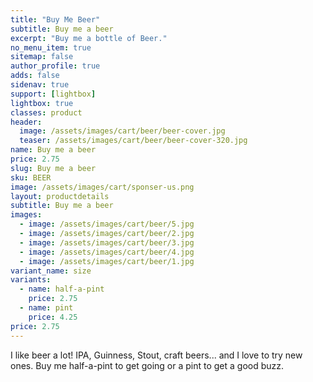 ```yaml
---
title: "Buy Me Beer"
subtitle: Buy me a beer
excerpt: "Buy me a bottle of Beer."
no_menu_item: true
sitemap: false
author_profile: true
adds: false
sidenav: true
support: [lightbox]
lightbox: true
classes: product
header:
  image: /assets/images/cart/beer/beer-cover.jpg
  teaser: /assets/images/cart/beer/beer-cover-320.jpg
name: Buy me a beer
price: 2.75
slug: Buy me a beer
sku: BEER
image: /assets/images/cart/sponser-us.png
layout: productdetails
subtitle: Buy me a beer
images:
  - image: /assets/images/cart/beer/5.jpg
  - image: /assets/images/cart/beer/2.jpg
  - image: /assets/images/cart/beer/3.jpg
  - image: /assets/images/cart/beer/4.jpg
  - image: /assets/images/cart/beer/1.jpg
variant_name: size
variants:
  - name: half-a-pint
    price: 2.75
  - name: pint
    price: 4.25
price: 2.75
---
```


I like beer a lot! IPA, Guinness, Stout, craft beers... and I love to try new ones. Buy me half-a-pint to get going or a pint to get a good buzz.